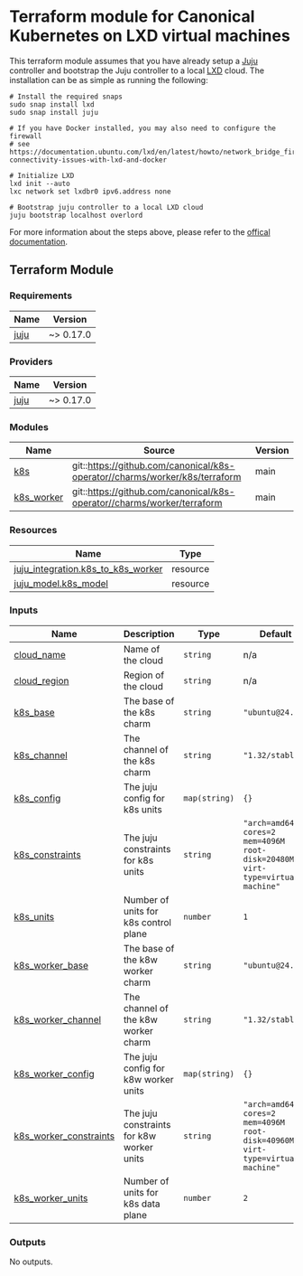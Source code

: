 # Terraform module for Canonical Kubernetes on LXD virtual machines

This terraform module assumes that you have already setup a [Juju][juju] controller and bootstrap the Juju controller to
a local [LXD][lxd] cloud. The installation can be as simple as running the following:

```shell
# Install the required snaps
sudo snap install lxd
sudo snap install juju

# If you have Docker installed, you may also need to configure the firewall
# see https://documentation.ubuntu.com/lxd/en/latest/howto/network_bridge_firewalld/#prevent-connectivity-issues-with-lxd-and-docker

# Initialize LXD
lxd init --auto
lxc network set lxdbr0 ipv6.address none

# Bootstrap juju controller to a local LXD cloud
juju bootstrap localhost overlord
```

For more information about the steps above, please refer to the [offical documentation][juju-docs].

## Terraform Module

<!-- BEGIN_TF_DOCS -->
### Requirements

| Name | Version |
|------|---------|
| <a name="requirement_juju"></a> [juju](#requirement\_juju) | ~> 0.17.0 |

### Providers

| Name | Version |
|------|---------|
| <a name="provider_juju"></a> [juju](#provider\_juju) | ~> 0.17.0 |

### Modules

| Name | Source | Version |
|------|--------|---------|
| <a name="module_k8s"></a> [k8s](#module\_k8s) | git::https://github.com/canonical/k8s-operator//charms/worker/k8s/terraform | main |
| <a name="module_k8s_worker"></a> [k8s\_worker](#module\_k8s\_worker) | git::https://github.com/canonical/k8s-operator//charms/worker/terraform | main |

### Resources

| Name | Type |
|------|------|
| [juju_integration.k8s_to_k8s_worker](https://registry.terraform.io/providers/juju/juju/latest/docs/resources/integration) | resource |
| [juju_model.k8s_model](https://registry.terraform.io/providers/juju/juju/latest/docs/resources/model) | resource |

### Inputs

| Name | Description | Type | Default | Required |
|------|-------------|------|---------|:--------:|
| <a name="input_cloud_name"></a> [cloud\_name](#input\_cloud\_name) | Name of the cloud | `string` | n/a | yes |
| <a name="input_cloud_region"></a> [cloud\_region](#input\_cloud\_region) | Region of the cloud | `string` | n/a | yes |
| <a name="input_k8s_base"></a> [k8s\_base](#input\_k8s\_base) | The base of the k8s charm | `string` | `"ubuntu@24.04"` | no |
| <a name="input_k8s_channel"></a> [k8s\_channel](#input\_k8s\_channel) | The channel of the k8s charm | `string` | `"1.32/stable"` | no |
| <a name="input_k8s_config"></a> [k8s\_config](#input\_k8s\_config) | The juju config for k8s units | `map(string)` | `{}` | no |
| <a name="input_k8s_constraints"></a> [k8s\_constraints](#input\_k8s\_constraints) | The juju constraints for k8s units | `string` | `"arch=amd64 cores=2 mem=4096M root-disk=20480M virt-type=virtual-machine"` | no |
| <a name="input_k8s_units"></a> [k8s\_units](#input\_k8s\_units) | Number of units for k8s control plane | `number` | `1` | no |
| <a name="input_k8s_worker_base"></a> [k8s\_worker\_base](#input\_k8s\_worker\_base) | The base of the k8w worker charm | `string` | `"ubuntu@24.04"` | no |
| <a name="input_k8s_worker_channel"></a> [k8s\_worker\_channel](#input\_k8s\_worker\_channel) | The channel of the k8w worker charm | `string` | `"1.32/stable"` | no |
| <a name="input_k8s_worker_config"></a> [k8s\_worker\_config](#input\_k8s\_worker\_config) | The juju config for k8w worker units | `map(string)` | `{}` | no |
| <a name="input_k8s_worker_constraints"></a> [k8s\_worker\_constraints](#input\_k8s\_worker\_constraints) | The juju constraints for k8w worker units | `string` | `"arch=amd64 cores=2 mem=4096M root-disk=40960M virt-type=virtual-machine"` | no |
| <a name="input_k8s_worker_units"></a> [k8s\_worker\_units](#input\_k8s\_worker\_units) | Number of units for k8s data plane | `number` | `2` | no |

### Outputs

No outputs.
<!-- END_TF_DOCS -->


[juju]: https://juju.is/
[lxd]: https://documentation.ubuntu.com/lxd/en/latest/
[juju-docs]: https://canonical-juju.readthedocs-hosted.com/en/latest/user/reference/cloud/list-of-supported-clouds/the-lxd-cloud-and-juju/#the-lxd-cloud-and-juju
